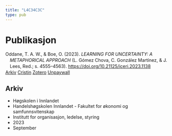 ```yaml
---
title: "L4C34C3C"
type: pub
---
```

<h1>Publikasjon</h1>
<article id="csl-bib-container-L4C34C3C" class="csl-bib-container">
  <div class="csl-bib-body" style="line-height: 1.35; padding-left: 1em; text-indent:-1em;">
  <div class="csl-entry">Oddane, T. A. W., &amp; Boe, O. (2023). <i>LEARNING FOR UNCERTAINTY: A METAPHORICAL APPROACH</i> (L. G&#xF3;mez Chova, C. Gonz&#xE1;lez Mart&#xED;nez, &amp; J. Lees, Red.; s. 4555&#x2013;4563). <a href="https://doi.org/10.21125/iceri.2023.1138">https://doi.org/10.21125/iceri.2023.1138</a></div>
</div>
  <div class="csl-bib-buttons">
    <a href="#taxonomy-article-L4C34C3C" class="csl-bib-button">Arkiv</a>
    <a href="https://app.cristin.no/results/show.jsf?id=2178895" alt="Cristin URL" class="csl-bib-button">Cristin</a>
    <a href="http://zotero.org/groups/5402882/items/L4C34C3C" alt="Zotero URL" class="csl-bib-button">Zotero</a>
    <a href="https://doi.org/10.21125/iceri.2023.1138" class="csl-bib-button">Unpaywall</a>
  </div>
  <div id="csl-bib-meta-container-L4C34C3C"></div>
</article>
<div id="csl-bib-meta-L4C34C3C" class="csl-bib-meta">
  <article id="taxonomy-article-L4C34C3C" class="taxonomy-article">
    <h1>Arkiv</h1>
    <ul>
      <li>Høgskolen i Innlandet</li>
      <li>Handelshøgskolen Innlandet - Fakultet for økonomi og samfunnsvitenskap</li>
      <li>Institutt for organisasjon, ledelse, styring</li>
      <li>2023</li>
      <li>September</li>
    </ul>
  </article>
</div>
